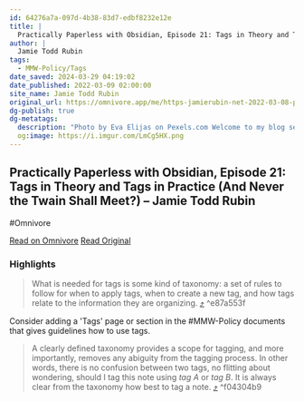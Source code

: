 ```yaml
---
id: 64276a7a-097d-4b38-83d7-edbf8232e12e
title: |
  Practically Paperless with Obsidian, Episode 21: Tags in Theory and Tags in Practice (And Never the Twain Shall Meet?) – Jamie Todd Rubin
author: |
  Jamie Todd Rubin
tags:
  - MMW-Policy/Tags
date_saved: 2024-03-29 04:19:02
date_published: 2022-03-09 02:00:00
site_name: Jamie Todd Rubin
original_url: https://omnivore.app/me/https-jamierubin-net-2022-03-08-practically-paperless-with-obsid-18e85a49939
dg-publish: true
dg-metatags:
  description: "Photo by Eva Elijas on Pexels.com Welcome to my blog series, “Practically Paperless with Obsidian.” For an overview of this series, please see Episode 0: Series Overview. This episode is less of a …"
  og:image: https://i.imgur.com/LmCg5HX.png
---
```


## Practically Paperless with Obsidian, Episode 21: Tags in Theory and Tags in Practice (And Never the Twain Shall Meet?) – Jamie Todd Rubin
#Omnivore

[Read on Omnivore](https://omnivore.app/me/https-jamierubin-net-2022-03-08-practically-paperless-with-obsid-18e85a49939)
[Read Original](https://jamierubin.net/2022/03/08/practically-paperless-with-obsidian-episode-21-tags-in-theory-and-tags-in-practice-and-never-the-twain-shall-meet/)

### Highlights

> What is needed for tags is some kind of taxonomy: a set of rules to follow for when to apply tags, when to create a new tag, and how tags relate to the information they are organizing. [⤴️](https://omnivore.app/me/https-jamierubin-net-2022-03-08-practically-paperless-with-obsid-18e85a49939#e87a553f-9434-4578-b9c5-e330df6257c8)  ^e87a553f

Consider adding a 'Tags' page or section in the #MMW-Policy documents that gives guidelines how to use tags.

> A clearly defined taxonomy provides a scope for tagging, and more importantly, removes any abiguity from the tagging process. In other words, there is no confusion between two tags, no flitting about wondering, should I tag this note using _tag A_ or _tag B_. It is always clear from the taxonomy how best to tag a note. [⤴️](https://omnivore.app/me/https-jamierubin-net-2022-03-08-practically-paperless-with-obsid-18e85a49939#f04304b9-c41d-4ec9-8b07-9389e155c511)  ^f04304b9

